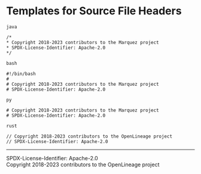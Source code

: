 # Templates for Source File Headers

`java`

```
/* 
* Copyright 2018-2023 contributors to the Marquez project
* SPDX-License-Identifier: Apache-2.0
*/
```

`bash`

```   
#!/bin/bash
#
# Copyright 2018-2023 contributors to the Marquez project
# SPDX-License-Identifier: Apache-2.0
```

`py`

```
# Copyright 2018-2023 contributors to the Marquez project
# SPDX-License-Identifier: Apache-2.0
```

`rust`

```
// Copyright 2018-2023 contributors to the OpenLineage project
// SPDX-License-Identifier: Apache-2.0
```

----
SPDX-License-Identifier: Apache-2.0\
Copyright 2018-2023 contributors to the OpenLineage project